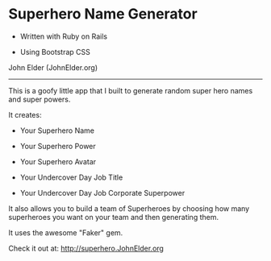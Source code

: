 Superhero Name Generator
========================================================
- Written with Ruby on Rails

- Using Bootstrap CSS

John Elder (JohnElder.org)
  
--------------------------------------------------------


This is a goofy little app that I built to generate
random super hero names and super powers.

It creates:

- Your Superhero Name

- Your Superhero Power

- Your Superhero Avatar

- Your Undercover Day Job Title

- Your Undercover Day Job Corporate Superpower

It also allows you to build a team of Superheroes by
choosing how many superheroes you want on your team
and then generating them.


It uses the awesome "Faker" gem.


Check it out at:  http://superhero.JohnElder.org